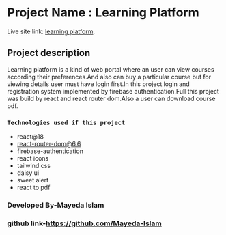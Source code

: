 # Project Name : Learning Platform

Live site link: [learning platform](https://learning-platform-1c131.web.app/).

## Project description

Learning platform is a kind of web portal where an user can view courses according their preferences.And also can buy a particular course but for viewing details user must have login first.In this project login and registration system implemented by firebase authentication.Full this project was build by react and react router dom.Also a user can download course pdf.

### `Technologies used if this project`

- react@18
- react-router-dom@6.6
- firebase-authentication
- react icons
- tailwind css
- daisy ui
- sweet alert
- react to pdf

### Developed By-Mayeda Islam

### github link-https://github.com/Mayeda-Islam
